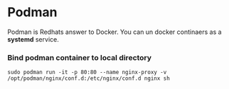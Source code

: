 # Podman

Podman is Redhats answer to Docker. You can un docker continaers as a **systemd** service.


### Bind podman container to local directory

```
sudo podman run -it -p 80:80 --name nginx-proxy -v /opt/podman/nginx/conf.d:/etc/nginx/conf.d nginx sh
```

